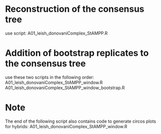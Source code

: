 
# Reconstruction of the consensus tree
use script: A01_leish_donovaniComplex_StAMPP.R

# Addition of bootstrap replicates to the consensus tree
use these two scripts in the following order:
A01_leish_donovaniComplex_StAMPP_window.R
A01_leish_donovaniComplex_StAMPP_window_bootstrap.R

# Note
The end of the following script also contains code to generate circos plots for hybrids:
A01_leish_donovaniComplex_StAMPP_window.R

